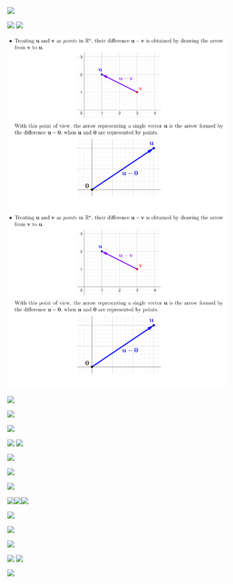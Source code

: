 ![](Pasted%20image%2020250422223613.png)

![](Pasted%20image%2020250422223731.png)
![](Pasted%20image%2020250422223843.png)

![](../images/Pasted%20image%2020250422231157%201.png)![](../images/Pasted%20image%2020250422231157%201.png)

![](Pasted%20image%2020250422231342.png)

![](Pasted%20image%2020250422231412.png)

![](Pasted%20image%2020250422231524.png)

![](Pasted%20image%2020250422234747.png)
![](Pasted%20image%2020250422234800.png)

![](Pasted%20image%2020250422234733.png)

![](Pasted%20image%2020250422234925.png)

![](Pasted%20image%2020250422235310.png)

![](Pasted%20image%2020250422235441.png)![](Pasted%20image%2020250423000305.png)![](Pasted%20image%2020250423000319.png)

![](Pasted%20image%2020250423000536.png)

![](Pasted%20image%2020250423001300.png)

![](Pasted%20image%2020250423001315.png)

![](Pasted%20image%2020250423001334.png)
![](Pasted%20image%2020250423001551.png)

![](Pasted%20image%2020250423002003.png)